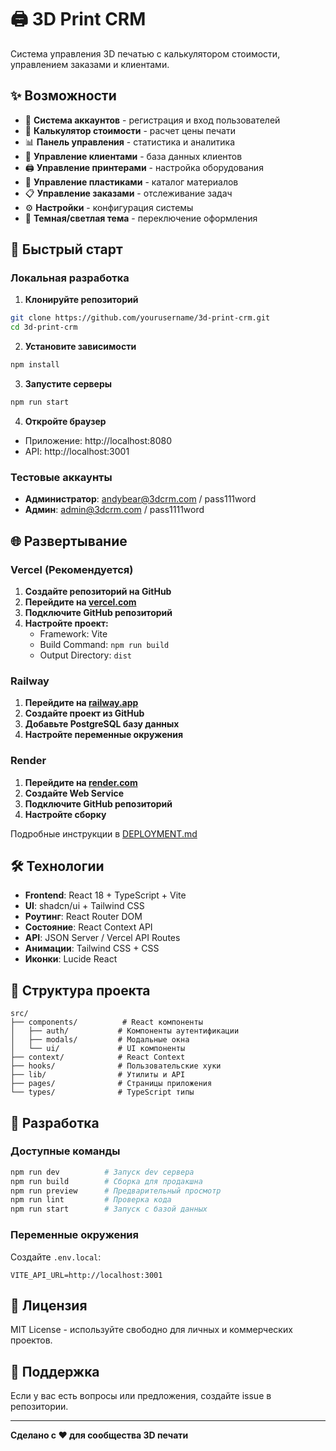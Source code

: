 # 🖨️ 3D Print CRM

Система управления 3D печатью с калькулятором стоимости, управлением заказами и клиентами.

## ✨ Возможности

- 🔐 **Система аккаунтов** - регистрация и вход пользователей
- 🧮 **Калькулятор стоимости** - расчет цены печати
- 📊 **Панель управления** - статистика и аналитика
- 👥 **Управление клиентами** - база данных клиентов
- 🖨️ **Управление принтерами** - настройка оборудования
- 🎨 **Управление пластиками** - каталог материалов
- 📋 **Управление заказами** - отслеживание задач
- ⚙️ **Настройки** - конфигурация системы
- 🌙 **Темная/светлая тема** - переключение оформления

## 🚀 Быстрый старт

### Локальная разработка

1. **Клонируйте репозиторий**
```bash
git clone https://github.com/yourusername/3d-print-crm.git
cd 3d-print-crm
```

2. **Установите зависимости**
```bash
npm install
```

3. **Запустите серверы**
```bash
npm run start
```

4. **Откройте браузер**
- Приложение: http://localhost:8080
- API: http://localhost:3001

### Тестовые аккаунты

- **Администратор**: andybear@3dcrm.com / pass111word
- **Админ**: admin@3dcrm.com / pass1111word

## 🌐 Развертывание

### Vercel (Рекомендуется)

1. **Создайте репозиторий на GitHub**
2. **Перейдите на [vercel.com](https://vercel.com)**
3. **Подключите GitHub репозиторий**
4. **Настройте проект:**
   - Framework: Vite
   - Build Command: `npm run build`
   - Output Directory: `dist`

### Railway

1. **Перейдите на [railway.app](https://railway.app)**
2. **Создайте проект из GitHub**
3. **Добавьте PostgreSQL базу данных**
4. **Настройте переменные окружения**

### Render

1. **Перейдите на [render.com](https://render.com)**
2. **Создайте Web Service**
3. **Подключите GitHub репозиторий**
4. **Настройте сборку**

Подробные инструкции в [DEPLOYMENT.md](./DEPLOYMENT.md)

## 🛠 Технологии

- **Frontend**: React 18 + TypeScript + Vite
- **UI**: shadcn/ui + Tailwind CSS
- **Роутинг**: React Router DOM
- **Состояние**: React Context API
- **API**: JSON Server / Vercel API Routes
- **Анимации**: Tailwind CSS + CSS
- **Иконки**: Lucide React

## 📁 Структура проекта

```
src/
├── components/          # React компоненты
│   ├── auth/           # Компоненты аутентификации
│   ├── modals/         # Модальные окна
│   └── ui/             # UI компоненты
├── context/            # React Context
├── hooks/              # Пользовательские хуки
├── lib/                # Утилиты и API
├── pages/              # Страницы приложения
└── types/              # TypeScript типы
```

## 🔧 Разработка

### Доступные команды

```bash
npm run dev          # Запуск dev сервера
npm run build        # Сборка для продакшна
npm run preview      # Предварительный просмотр
npm run lint         # Проверка кода
npm run start        # Запуск с базой данных
```

### Переменные окружения

Создайте `.env.local`:

```env
VITE_API_URL=http://localhost:3001
```

## 📝 Лицензия

MIT License - используйте свободно для личных и коммерческих проектов.

## 🤝 Поддержка

Если у вас есть вопросы или предложения, создайте issue в репозитории.

---

**Сделано с ❤️ для сообщества 3D печати**